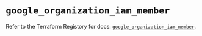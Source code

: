 # `google_organization_iam_member`

Refer to the Terraform Registory for docs: [`google_organization_iam_member`](https://www.terraform.io/docs/providers/google-beta/r/google_organization_iam_member).
